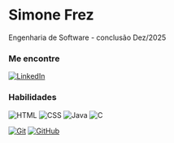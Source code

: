 # Simone Frez

Engenharia de Software - conclusão Dez/2025

### Me encontre


[![LinkedIn](https://img.shields.io/badge/-LinkedIn-000?style=for-the-badge&logo=linkedin&logoColor=30A3DC)](https://www.linkedin.com/in/simone-da-silva-645337138/)


### Habilidades

![HTML](https://img.shields.io/badge/HTML-000?style=for-the-badge&logo=html&logoColor=30A3DC)
![CSS](https://img.shields.io/badge/CSS-000?style=for-the-badge&logo=css&logoColor=E94D5F)
![Java](https://img.shields.io/badge/Java-000?style=for-the-badge&logo=java&logoColor=30A3DC)
![C](https://img.shields.io/badge/C-000?style=for-the-badge&logo=C&logoColor=30A3DC)

[![Git](https://img.shields.io/badge/Git-000?style=for-the-badge&logo=git&logoColor=E94D5F)]()
[![GitHub](https://img.shields.io/badge/GitHub-000?style=for-the-badge&logo=github&logoColor=30A3DC)]()
